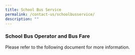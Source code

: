 ```yaml
---
title: School Bus Service
permalink: /contact-us/schoolbusservice/
description: ""
---
```

### School Bus Operator and Bus Fare

Please refer to the following document for more information.